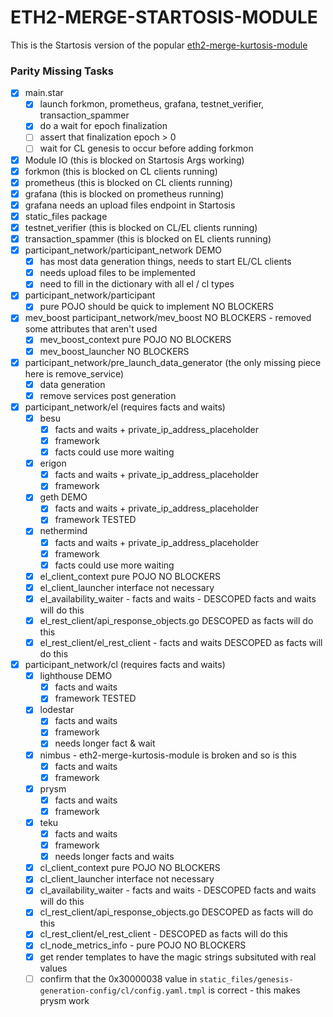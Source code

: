 ETH2-MERGE-STARTOSIS-MODULE
===========================

This is the Startosis version of the popular [eth2-merge-kurtosis-module](https://github.com/kurtosis-tech/eth2-merge-kurtosis-module/)


### Parity Missing Tasks

- [x] main.star
  - [x] launch forkmon, prometheus, grafana, testnet_verifier, transaction_spammer
  - [x] do a wait for epoch finalization
  - [ ] assert that finalization epoch > 0
  - [ ] wait for CL genesis to occur before adding forkmon
- [x] Module IO (this is blocked on Startosis Args working)
- [x] forkmon (this is blocked on CL clients running)
- [x] prometheus (this is blocked on CL clients running)
- [x] grafana (this is blocked on prometheus running)
- [x] grafana needs an upload files endpoint in Startosis
- [x] static_files package
- [x] testnet_verifier (this is blocked on CL/EL clients running)
- [x] transaction_spammer (this is blocked on EL clients running)
- [x] participant_network/participant_network DEMO
  - [x] has most data generation things, needs to start EL/CL clients
  - [x] needs upload files to be implemented
  - [x] need to fill in the dictionary with all el / cl types
- [x] participant_network/participant
  - [x] pure POJO should be quick to implement NO BLOCKERS
- [x] mev_boost participant_network/mev_boost NO BLOCKERS - removed some attributes that aren't used
  - [x] mev_boost_context pure POJO NO BLOCKERS
  - [x] mev_boost_launcher NO BLOCKERS
- [x] participant_network/pre_launch_data_generator (the only missing piece here is remove_service)
  - [x] data generation
  - [x] remove services post generation
- [x] participant_network/el (requires facts and waits)
  - [x] besu
    - [x] facts and waits + private_ip_address_placeholder
    - [x] framework
    - [x] facts could use more waiting
  - [x] erigon
    - [x] facts and waits + private_ip_address_placeholder
    - [x] framework
  - [x] geth DEMO
    - [x] facts and waits + private_ip_address_placeholder
    - [x] framework TESTED
  - [x] nethermind
    - [x] facts and waits + private_ip_address_placeholder
    - [x] framework
    - [x] facts could use more waiting
  - [x] el_client_context pure POJO NO BLOCKERS
  - [x] el_client_launcher interface not necessary
  - [x] el_availability_waiter - facts and waits - DESCOPED facts and waits will do this
  - [x] el_rest_client/api_response_objects.go DESCOPED as facts will do this
  - [x] el_rest_client/el_rest_client - facts and waits  DESCOPED as facts will do this
- [x] participant_network/cl (requires facts and waits)
  - [x] lighthouse DEMO
    - [x] facts and waits
    - [x] framework TESTED
  - [x] lodestar
    - [x] facts and waits
    - [x] framework
    - [x] needs longer fact & wait
  - [x] nimbus - eth2-merge-kurtosis-module is broken and so is this
    - [x] facts and waits
    - [x] framework
  - [x] prysm
    - [x] facts and waits
    - [x] framework
  - [x] teku
    - [x] facts and waits
    - [x] framework
    - [x] needs longer facts and waits
  - [x] cl_client_context pure POJO NO BLOCKERS
  - [x] cl_client_launcher interface not necessary
  - [x] cl_availability_waiter - facts and waits - DESCOPED facts and waits will do this
  - [x] cl_rest_client/api_response_objects.go DESCOPED as facts will do this
  - [x] cl_rest_client/el_rest_client - DESCOPED as facts will do this
  - [x] cl_node_metrics_info - pure POJO NO BLOCKERS
  - [x] get render templates to have the magic strings subsituted with real values
  - [ ] confirm that the 0x30000038 value in `static_files/genesis-generation-config/cl/config.yaml.tmpl` is correct - this makes prysm work